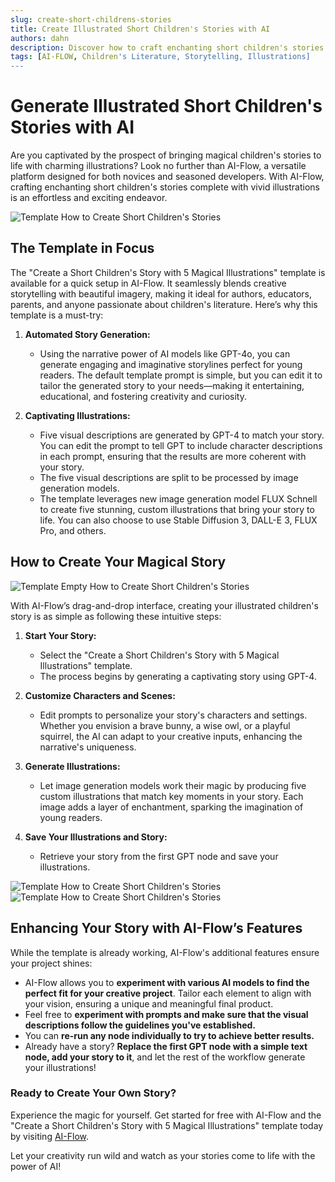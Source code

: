 ```yaml
---
slug: create-short-childrens-stories
title: Create Illustrated Short Children's Stories with AI
authors: dahn
description: Discover how to craft enchanting short children's stories with captivating illustrations using AI-Flow's powerful template.
tags: [AI-FLOW, Children's Literature, Storytelling, Illustrations]
---
```


<head>
  <meta name="twitter:card" content="summary_large_image"/>
  <meta name="twitter:title" content="Create Short Children's Stories with AI-Flow" />
  <meta name="twitter:description" content="Discover how to craft enchanting short children's stories with captivating illustrations using AI-Flow's powerful template." />
  <meta name="twitter:creator" content="@AIFlowApp"/>
  <meta name="twitter:image" content="https://docs.ai-flow.net/img/blog-card-images/template-short-child-story.png"/>
  <meta name="twitter:image:alt" content="AI-Flow Children's Story Creation"/>
  <meta property="og:title" content="Create Short Children's Stories with AI-Flow"/>
  <meta property="og:description" content="Discover how to craft enchanting short children's stories with captivating illustrations using AI-Flow's powerful template."/>
  <meta property="og:image" content="https://docs.ai-flow.net/img/blog-card-images/template-short-child-story.png"/>
</head>

# Generate Illustrated Short Children's Stories with AI

Are you captivated by the prospect of bringing magical children's stories to life with charming illustrations? Look no further than AI-Flow, a versatile platform designed for both novices and seasoned developers. With AI-Flow, crafting enchanting short children's stories complete with vivid illustrations is an effortless and exciting endeavor.

![Template How to Create Short Children's Stories](/img/blog-images/template-short-child-story.png)

## The Template in Focus

The "Create a Short Children's Story with 5 Magical Illustrations" template is available for a quick setup in AI-Flow. It seamlessly blends creative storytelling with beautiful imagery, making it ideal for authors, educators, parents, and anyone passionate about children's literature. Here’s why this template is a must-try:

1. **Automated Story Generation:**

   - Using the narrative power of AI models like GPT-4o, you can generate engaging and imaginative storylines perfect for young readers. The default template prompt is simple, but you can edit it to tailor the generated story to your needs—making it entertaining, educational, and fostering creativity and curiosity.

2. **Captivating Illustrations:**
   - Five visual descriptions are generated by GPT-4 to match your story. You can edit the prompt to tell GPT to include character descriptions in each prompt, ensuring that the results are more coherent with your story.
   - The five visual descriptions are split to be processed by image generation models.
   - The template leverages new image generation model FLUX Schnell to create five stunning, custom illustrations that bring your story to life. You can also choose to use Stable Diffusion 3, DALL-E 3, FLUX Pro, and others.

## How to Create Your Magical Story

![Template Empty How to Create Short Children's Stories](/img/blog-images/template-short-child-story-4.png)

With AI-Flow’s drag-and-drop interface, creating your illustrated children's story is as simple as following these intuitive steps:

1. **Start Your Story:**

   - Select the "Create a Short Children's Story with 5 Magical Illustrations" template.
   - The process begins by generating a captivating story using GPT-4.

2. **Customize Characters and Scenes:**

   - Edit prompts to personalize your story's characters and settings. Whether you envision a brave bunny, a wise owl, or a playful squirrel, the AI can adapt to your creative inputs, enhancing the narrative's uniqueness.

3. **Generate Illustrations:**

   - Let image generation models work their magic by producing five custom illustrations that match key moments in your story. Each image adds a layer of enchantment, sparking the imagination of young readers.

4. **Save Your Illustrations and Story:**
   - Retrieve your story from the first GPT node and save your illustrations.

 <div class="flex flex-row w-[50%] justify-center">
    <span class="w-40 h-full object-cover">
    <img src="/img/blog-images/template-short-child-story-2.png" alt="Template How to Create Short Children's Stories" />
    </span>
    <span class="w-40 h-full object-cover">
    <img src="/img/blog-images/template-short-child-story-3.png" alt="Template How to Create Short Children's Stories" />
    </span>
</div>

## Enhancing Your Story with AI-Flow’s Features

While the template is already working, AI-Flow's additional features ensure your project shines:

- AI-Flow allows you to **experiment with various AI models to find the perfect fit for your creative project**. Tailor each element to align with your vision, ensuring a unique and meaningful final product.
- Feel free to **experiment with prompts and make sure that the visual descriptions follow the guidelines you've established.**
- You can **re-run any node individually to try to achieve better results.**
- Already have a story? **Replace the first GPT node with a simple text node, add your story to it**, and let the rest of the workflow generate your illustrations!

### Ready to Create Your Own Story?

Experience the magic for yourself. Get started for free with AI-Flow and the "Create a Short Children's Story with 5 Magical Illustrations" template today by visiting [AI-Flow](https://app.ai-flow.net/).

Let your creativity run wild and watch as your stories come to life with the power of AI!
